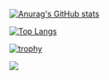 
[![Anurag's GitHub stats](https://github-readme-stats.vercel.app/api?username=takapi327)](https://github.com/anuraghazra/github-readme-stats)

[![Top Langs](https://github-readme-stats.vercel.app/api/top-langs/?username=takapi327&layout=compact)](https://github.com/anuraghazra/github-readme-stats)

[![trophy](https://github-profile-trophy.vercel.app/?username=takapi327)](https://github.com/ryo-ma/github-profile-trophy)

[![](https://img.shields.io/badge/Medium%20posts-10%20posts-brightgreen)](https://medium.com/@easygoing_mint_wombat_223)

<!--
**takapi327/takapi327** is a ✨ _special_ ✨ repository because its `README.md` (this file) appears on your GitHub profile.

Here are some ideas to get you started:

- 🔭 I’m currently working on ...
- 🌱 I’m currently learning ...
- 👯 I’m looking to collaborate on ...
- 🤔 I’m looking for help with ...
- 💬 Ask me about ...
- 📫 How to reach me: ...
- 😄 Pronouns: ...
- ⚡ Fun fact: ...
-->
